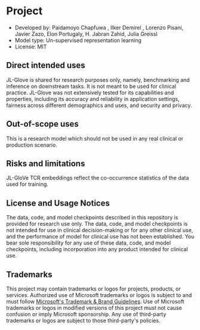 # Project
- Developed by: Paidamoyo Chapfuwa , Ilker Demirel , Lorenzo Pisani, Javier Zazo, Elon Portugaly, 
H. Jabran Zahid, Julia Greissl
- Model type: Un-supervised representation learning
- License: MIT

## Direct intended uses
JL-Glove is shared for research purposes only, namely, benchmarking and inference on downstream
tasks. It is not meant to be used for clinical practice. JL-Glove was not extensively tested for
its capabilities and properties, including its accuracy and reliability in application settings,
fairness across different demographics and uses, and security and privacy.

## Out-of-scope uses
This is a research model which should not be used in any real clinical or production scenario.

## Risks and limitations
JL-GloVe TCR embeddings reflect the co-occurrence statistics of the data used for training.

## License and Usage Notices
The data, code, and model checkpoints described in this repository is provided for research use
only. The data, code, and model checkpoints is not intended for use in clinical decision-making
or for any other clinical use, and the performance of model for clinical use has not been
established. You bear sole responsibility for any use of these data, code, and model checkpoints,
including incorporation into any product intended for clinical use.

## Trademarks

This project may contain trademarks or logos for projects, products, or services. Authorized use of Microsoft 
trademarks or logos is subject to and must follow 
[Microsoft's Trademark & Brand Guidelines](https://www.microsoft.com/en-us/legal/intellectualproperty/trademarks/usage/general).
Use of Microsoft trademarks or logos in modified versions of this project must not cause confusion or imply Microsoft sponsorship.
Any use of third-party trademarks or logos are subject to those third-party's policies.
